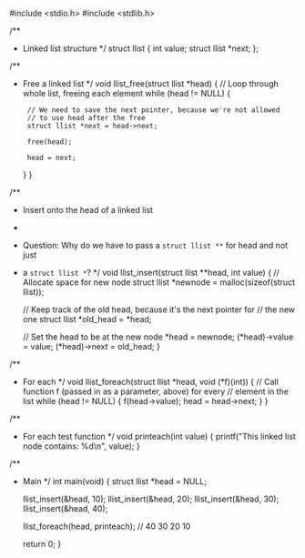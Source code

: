 #include <stdio.h>
#include <stdlib.h>

/**
 * Linked list structure
 */
struct llist {
	int value;
	struct llist *next;
};

/**
 * Free a linked list
 */
void llist_free(struct llist *head)
{
	// Loop through whole list, freeing each element
	while (head != NULL) {

		// We need to save the next pointer, because we're not allowed
		// to use head after the free
		struct llist *next = head->next;

		free(head);

		head = next;
	}
}

/**
 * Insert onto the head of a linked list
 *
 * Question: Why do we have to pass a `struct llist **` for head and not just
 * a `struct llist *`?
 */
void llist_insert(struct llist **head, int value)
{
	// Allocate space for new node
	struct llist *newnode = malloc(sizeof(struct llist));

	// Keep track of the old head, because it's the next pointer for
	// the new one
	struct llist *old_head = *head;

	// Set the head to be at the new node
	*head = newnode;
	(*head)->value = value;
	(*head)->next = old_head;
}

/**
 * For each
 */
void llist_foreach(struct llist *head, void (*f)(int))
{
	// Call function f (passed in as a parameter, above) for every
	// element in the list
	while (head != NULL) {
		f(head->value);
		head = head->next;
	}
}

/**
 * For each test function
 */
void printeach(int value)
{
	printf("This linked list node contains: %d\n", value);
}

/**
 * Main
 */
int main(void)
{
	struct llist *head = NULL;

	llist_insert(&head, 10);
	llist_insert(&head, 20);
	llist_insert(&head, 30);
	llist_insert(&head, 40);

	llist_foreach(head, printeach); // 40 30 20 10

	return 0;
}
